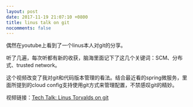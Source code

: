 ```yaml
---
layout: post
date: 2017-11-19 21:07:10 +0800
title: linus talk on git
nocomments: false
---
```


偶然在youtube上看到了一个linus本人对git的分享。

听了几遍，每次听都有新的收获，脑海里面记下了这几个关键词：SCM、分布式、trusted network。

这个视频改变了我对git和代码版本管理的看法。结合最近看的spring微服务，里面所提到的cloud config支持使用git方式来管理配置，不禁感叹git的精妙。



视频链接：[Tech Talk: Linus Torvalds on git](https://www.youtube.com/watch?v=4XpnKHJAok8)

